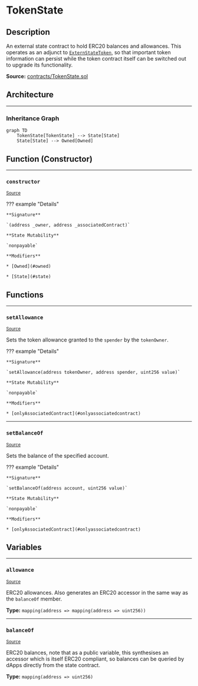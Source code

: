 # TokenState

## Description

An external state contract to hold ERC20 balances and allowances. This operates as an adjunct to [`ExternStateToken`](ExternStateToken.md), so that important token information can persist while the token contract itself can be switched out to upgrade its functionality.



**Source:** [contracts/TokenState.sol](https://github.com/Synthetixio/synthetix/tree/develop/contracts/TokenState.sol)

## Architecture


---
### Inheritance Graph

```mermaid
graph TD
    TokenState[TokenState] --> State[State]
    State[State] --> Owned[Owned]
```

## Function (Constructor)


---
### `constructor`

<sub>[Source](https://github.com/Synthetixio/synthetix/tree/develop/contracts/TokenState.sol#L14)</sub>



??? example "Details"

    **Signature**

    `(address _owner, address _associatedContract)`

    **State Mutability**

    `nonpayable`

    **Modifiers**

    * [Owned](#owned)

    * [State](#state)

## Functions


---
### `setAllowance`

<sub>[Source](https://github.com/Synthetixio/synthetix/tree/develop/contracts/TokenState.sol#L26)</sub>



Sets the token allowance granted to the `spender` by the `tokenOwner`.


??? example "Details"

    **Signature**

    `setAllowance(address tokenOwner, address spender, uint256 value)`

    **State Mutability**

    `nonpayable`

    **Modifiers**

    * [onlyAssociatedContract](#onlyassociatedcontract)


---
### `setBalanceOf`

<sub>[Source](https://github.com/Synthetixio/synthetix/tree/develop/contracts/TokenState.sol#L40)</sub>



Sets the balance of the specified account.


??? example "Details"

    **Signature**

    `setBalanceOf(address account, uint256 value)`

    **State Mutability**

    `nonpayable`

    **Modifiers**

    * [onlyAssociatedContract](#onlyassociatedcontract)

## Variables


---
### `allowance`

<sub>[Source](https://github.com/Synthetixio/synthetix/tree/develop/contracts/TokenState.sol#L12)</sub>



ERC20 allowances. Also generates an ERC20 accessor in the same way as the `balanceOf` member.




**Type:** `mapping(address => mapping(address => uint256))`


---
### `balanceOf`

<sub>[Source](https://github.com/Synthetixio/synthetix/tree/develop/contracts/TokenState.sol#L11)</sub>



ERC20 balances, note that as a public variable, this synthesises an accessor which is itself ERC20 compliant, so balances can be queried by dApps directly from the state contract.




**Type:** `mapping(address => uint256)`

